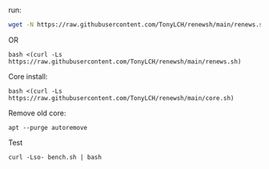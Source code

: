 run:
```bash
wget -N https://raw.githubusercontent.com/TonyLCH/renewsh/main/renews.sh && bash renews.sh
```
OR
```
bash <(curl -Ls https://raw.githubusercontent.com/TonyLCH/renewsh/main/renews.sh)
```
Core install:
```
bash <(curl -Ls https://raw.githubusercontent.com/TonyLCH/renewsh/main/core.sh)
```
Remove old core:
```
apt --purge autoremove
```

Test
```
curl -Lso- bench.sh | bash
```
